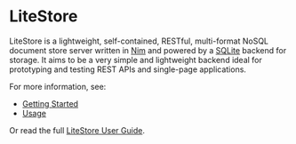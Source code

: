 # LiteStore

LiteStore is a lightweight, self-contained, RESTful, multi-format NoSQL document store server written in [Nim](http://www.nim-lang.org) and powered by a [SQLite](http://www.sqlite.org) backend for storage. It aims to be a very simple and lightweight backend ideal for prototyping and testing REST APIs and single-page applications.

For more information, see:

* [Getting Started](admin/md/getting_started.md)
* [Usage](admin/md/usage.md)

Or read the full [LiteStore User Guide](https://h3rald.com/litestore/LiteStore_UserGuide.htm).

